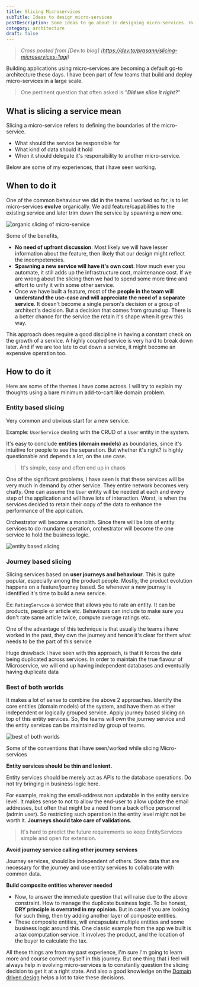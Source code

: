```yaml
---
title: Slicing Microservices
subTitle: Ideas to design micro-services
postDescription: Some ideas to go about in designing micro-services. How to slice them and some general conventions
category: architecture
draft: false
---
```


> *Cross posted from [Dev.to blog] (https://dev.to/prasann/slicing-microservices-1agj)*

Building applications using micro-services are becoming a default go-to architecture these days. I have been part of few teams that build and deploy micro-services in a large scale.

> One pertinent question that often asked is "***Did we slice it right?***"

## What is slicing a service mean

Slicing a micro-service refers to defining the boundaries of the micro-service.

- What should the service be responsible for
- What kind of data should it hold
- When it should delegate it's responsibility to another micro-service.

Below are some of my experiences, that i have seen working.

## When to do it

One of the common behaviour we did in the teams I worked so far, is to let micro-services **evolve** organically. We add feature/capabilities to the existing service and later trim down the service by spawning a new one.

![organic slicing of micro-service](https://dev-to-uploads.s3.amazonaws.com/uploads/articles/fz8fj6jt4y0z5rlp1irs.png)


Some of the benefits,

- **No need of upfront discussion**. Most likely we will have lesser information about the feature, then likely that our design might reflect the incompetencies.
- **Spawning a new service will have it's own cost**. How much ever you automate, it still adds up the infrastructure cost, maintenance cost. If we are wrong about the slicing then we had to spend some more time and effort to unify it with some other service.
- Once we have built a feature, most of the **people in the team will understand the use-case and will appreciate the need of a separate service**. It doesn't become a single person's decision or a group of architect's decision. But a decision that comes from ground up. There  is a better chance for the service the retain it's shape when it grew this way.

This approach does require a good discipline in having a constant check on the growth of a service. A highly coupled service is very hard to break down later. And if we are too late to cut down a service, it might become an expensive operation too.

## How to do it

Here are some of the themes i have come across. I will try to explain my thoughts using a bare minimum add-to-cart like domain problem.

### Entity based slicing

Very common and obvious start for a new service.

Example: `UserService` dealing with the CRUD of a `User` entity in the system.

It's easy to conclude **entities (domain models)** as boundaries, since it's intuitive for people to see the separation. But whether it's right? is highly questionable and depends a lot, on the use case.

> It's simple, easy and often end up in chaos

One of the significant problems, i have seen is that these services will be very much in demand by other service. They entire network becomes very chatty. One can assume the `User` entity will be needed at each and every step of the application and will have lots of interaction. Worst, is when the services decided to retain their copy of the data to enhance the performance of the application.

Orchestrator will become a monolith. Since there will be lots of entity services to do mundane operation, orchestrator will become the one service to hold the business logic.

![entity based slicing](https://dev-to-uploads.s3.amazonaws.com/uploads/articles/si5fohmhiv4aqoa1h7xi.png)

### Journey based slicing

Slicing services based on **user journeys and behaviour**. This is quite popular, especially among the product people. Mostly, the product evolution happens on a feature/journey based. So whenever a new journey is identified it's time to build a new service.

Ex: `RatingService` a service that allows you to rate an entity. It can be products, people or article etc. Behaviours can include to make sure you don't rate same article twice, compute average ratings etc.

One of the advantage of this technique is that usually the teams i have worked in the past, they own the journey and hence it's clear for them what needs to be the part of this service

Huge drawback I have seen with this approach, is that it forces the data being duplicated across services. In order to maintain the true flavour of Microservice, we will end up having independent databases and eventually having duplicate data

### Best of both worlds

It makes a lot of sense to combine the above 2 approaches. Identify the core entities (domain models) of the system, and have them as either independent or logically grouped service. Apply journey based slicing on top of this entity services. So, the teams will own the journey service and the entity services can be maintained by group of teams.

![best of both worlds](https://dev-to-uploads.s3.amazonaws.com/uploads/articles/degdriqsoudx0xhr4pgt.png)

Some of the conventions that i have seen/worked while slicing Micro-services

**Entity services should be thin and lenient.**

Entity services should be merely act as APIs to the database operations. Do not try bringing in business logic here.

For example, making the email-address non updatable in the entity service level. It makes sense to not to allow the end-user to allow update the email addresses, but often that might be a need from a back office personnel (admin user). So restricting such operation in the entity level might not be worth it. **Journeys should take care of validations.**

> It's hard to predict the future requirements so keep EntityServices simple and open for extension.

**Avoid journey service calling other journey services**

Journey services, should be independent of others. Store data that are necessary for the journey and use entity services to collaborate with common data.

**Build composite entities wherever needed**

- Now, to answer the immediate question that will raise due to the above constraint. How to manage the duplicate business logic.  To be honest, **DRY principle is overrated in my opinion.** But in case if you are looking for such thing, then try adding another layer of composite entities.
- These composite entities, will encapsulate multiple entities and some business logic around this. One classic example from the app we built is a tax computation service. It involves the product, and the location of the buyer to calculate the tax.

All these things are from my past experience, I'm sure I'm going to learn more and course correct myself in this journey. But one thing that i feel will always help in evolving micro-services is to constantly question the slicing decision to get it at a right state. And also a good knowledge on the [Domain driven design](https://martinfowler.com/bliki/DomainDrivenDesign.html) helps a lot to take these decisions.

<!---
*Image credits:*
 [https://xminimus.com/wp-content/uploads/2019/04/AdobeStock_194539497_crop.jpg](https://xminimus.com/wp-content/uploads/2019/04/AdobeStock_194539497_crop.jpg)
-->

